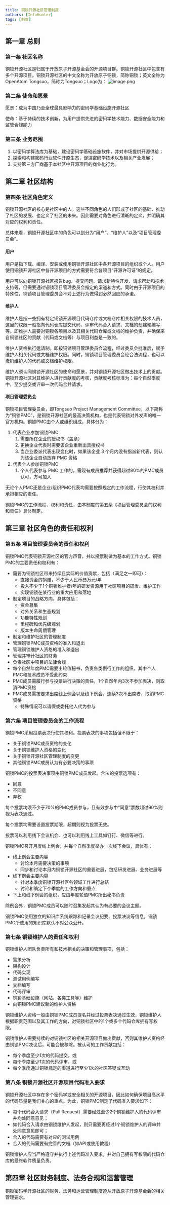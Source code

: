 ```yaml
---
title: 铜锁开源社区管理制度
authors: [InfoHunter]
tags: [制度]
---
```


## 第一章 总则

### 第一条 社区名称
铜锁开源社区是归属于开放原子开源基金会的开源项目群。铜锁开源社区中包含有多个开源项目。铜锁开源社区的中文全称为开放原子铜锁，简称铜锁；英文全称为OpenAtom Tongsuo，简称为Tongsuo；Logo为：
![image.png](./logo.png)

### 第二条 使命和愿景

愿景：成为中国乃至全球最具影响力的密码学基础设施开源社区

使命：基于持续的技术创新，为用户提供先进的密码学技术能力、数据安全能力和监管合规能力

### 第三条 业务范围

1. 以密码学算法库为基础，建设密码学基础设施软件，并对市场提供开源供给；
2. 探索和构建密码行业软件开原生态，促进密码学技术以及相关产业发展；
3. 支持第三方厂商基于本社区中开源项目的商业化行为。

## 第二章 社区结构

### 第四条 社区角色定义

铜锁开源社区的核心是社区中的人。这些不同角色的人们形成了社区的基础、推动了社区的发展、也定义了社区的未来。因此需要对角色进行清晰的定义，并明确其对应的权利和责任。

总体来看，铜锁开源社区中的角色可以划分为“用户”、“维护人”以及“项目管理委员会”。

#### 用户

用户是指下载、编译、安装或使用铜锁开源社区中各开源项目的组织或个人。用户使用铜锁开源社区中各开源项目的方式需要符合各项目“开源许可证”的规定。

用户可以向铜锁开源社区报告bug、提交问题、请求新特性开发、请求帮助和技术支持等，但需要通过铜锁项目管理委员会指定的渠道和方式。同时由于开源项目的特殊性，铜锁项目管理委员会不对上述行为做得到必然回应的承诺。

#### 维护人

维护人是指一些拥有特定铜锁开源项目代码仓库或文档仓库相关权限的技术人员，这里的权限一般指向代码仓库提交代码、评审代码合入请求、文档的创建和编写等。即维护人需要对铜锁各项目以及其相关代码仓库或文档的维护负责，并确保来自铜锁社区的贡献（代码或文档等）与项目利益是一致的。

维护人资格执行邀请制。即按铜锁项目管理委员会流程，经过委员会批准后，赋予维护人相关代码或文档维护权限。同时，铜锁项目管理委员会经合法流程，也可以撤销维护人的代码或文档维护权限。

维护人须认同铜锁开源社区的使命和愿景，并对铜锁开源社区做出技术上的贡献。铜锁开源社区对其维护人进行贡献度的考核，贡献度考核标准为：每个自然季度中，至少提交或评审一次代码合并请求。

#### 项目管理委员会

铜锁项目管理委员会，即Tongsuo Project Management Committee，以下简称为“铜锁PMC”，是铜锁开源社区的最高决策机构，也是代表铜锁对外发声的唯一官方机构。铜锁PMC由个人或组织组成，具体分为：

1. 代表企业参加铜锁PMC
   1. 需要所在企业的授权书（盖章）
   2. 更换企业代表时需要该企业重新出具授权书
   3. 当企业委派代表出现变化时，如果该企业 3 个月内没有指派新代表，则认为该企业自动放弃 PMC 资格
2. 代表个人参加铜锁PMC
   1. 个人代表参与 PMC 工作的，需现有成员推荐并获得超过80%的PMC成员认可，方可加入

无论个人PMC还是企业/组织PMC代表均需要按照规定的工作流程，行使其权利并承担相应的责任。

铜锁PMC的工作流程、权利和责任，由本制度的第五条《项目管理委员会的权利和责任》具体制定。

## 第三章 社区角色的责任和权利

### 第五条 项目管理委员会的责任和权利

铜锁PMC代表铜锁开源社区的官方声音，并以投票制做为基本的工作方式。铜锁PMC的主要责任和权利有：

   - 需要为铜锁社区带来持续且实际的价值贡献，包括（满足之一即可）：
      - 直接资金的捐赠，不少于人民币叁万元/年
      - 投入不少于1个铜锁维护者/年的研发资源用于社区项目的研发、维护工作
      - 实现铜锁在某行业的重大应用和落地
   - 制定项目的战略方向，具体包括：
      - 资金募集
      - 对外关系和生态规划
      - 功能特性规划
      - 里程碑和优先级规划
      - 版本生命周期管理
   - 制定和维护社区的管理制度
   - 管理铜锁PMC成员资格的准入和退出
   - 管理铜锁维护人资格的准入和退出
   - 管理并审计社区的财务
   - 负责社区中项目的法律合规
   - 每个自然年度PMC需要出轮值秘书，负责各类例行工作的组织。其中个人PMC和技术成员不受此约束
   - PMC成员需履行参与投票进行决策的责任，1个自然年内3次不参加表决，则取消PMC资格
   - PMC成员需按要求出席线上例会以及线下例会，连续3次不出席者，取消PMC资格
      - 特殊情况可以请假或委托他人代为参与

### 第六条 项目管理委员会的工作流程

铜锁PMC采用投票表决行使其权利。投票表决的事项包括但不限于：

   - 关于铜锁PMC成员资格的变化
   - 关于铜锁维护人资格的变化
   - 关于铜锁开源社区管理制度的变更
   - 其他铜锁PMC成员认为有必要决策的事项

铜锁PMC的投票表决事项由铜锁PMC成员发起。合法的投票选项有：

   - 同意
   - 不同意
   - 弃权

每个投票均须不少于70%的PMC成员参与，且有效参与中“同意”票数超过90%则视为表决通过。

每个投票均需要设置投票期限，超期则视为投票无效。

投票可以利用线下会议机会、也可以利用线上工具如钉钉、微信等进行。

铜锁PMC召开月度线上例会，并每个自然季度举办一次线下会议，具体有：

   - 线上例会主要内容
      - 讨论本月需要决策的事项
      - 同步和讨论本月内铜锁开源社区的重要进展，包括研发进展、业务进展等
   - 线下例会主要内容
      - 针对本季度铜锁开源社区各领域工作进行总结
      - 讨论和确定下个季度的工作方向和重点
   - 下上和线下例会的组织，应由年度轮值PMC所出秘书负责

除例会外，铜锁PMC成员可以随时召集发起其认为有必要的会议主题。

铜锁PMC使用独立的知识库系统跟踪和记录会议纪要、投票决议等信息。铜锁PMC所使用的知识库默认不对公众公开。

### 第七条 铜锁维护人的责任和权利

铜锁维护人团队负责所有和技术相关的决策和管理事项，包括：

   - 需求分析
   - 架构设计
   - 代码实现
   - 测试用例编写
   - 文档编写
   - 代码评审
   - 铜锁基础设施（网站、各类工具等）维护
   - 向铜锁PMC建议新的维护人资格

铜锁维护人资格一般由铜锁PMC成员提名并经过投票表决通过生效，铜锁维护人根据职责范围以及其工作的方向，对铜锁社区中的1个或多个代码仓库拥有写权限。

铜锁维护人需要持续的对铜锁社区的相关开源项目做出贡献，否则其维护人资格经由铜锁PMC决议后，可能会被移除。被认可的工作贡献包括：

   - 每个季度至少1次的代码提交，或
   - 每个季度至少1次的代码评审，或
   - 每个季度通过铜锁规定的渠道进行至少1次的社区答疑或互动

### 第八条 铜锁开源社区开源项目代码准入要求

铜锁开源社区中存在多个密码学或安全相关的开源项目，因此如何确保项目高水平的代码质量是我们关心的重点。为此，铜锁PMC制定了代码准入要求如下：

   - 每个代码合入请求（Pull Request）需要经过至少2个铜锁维护人的代码评审并均处同意意见；
   - 如代码合入请求由铜锁维护人发起，则只需要再经过1个铜锁维护人的评审并处同意意见即可；
   - 合入的代码需要有对应的测试用例
   - 合入的代码需要有完善的文档（如API或使用教程）

铜锁维护人应当严格遵守并执行上述代码准入要求，并对自己拥有写权限的代码仓库的最终软件质量负责。

## 第四章 社区财务制度、法务合规和运营管理

铜锁密码学开源社区的财务、法务和运营管理制度遵从开放原子开源基金会的相关管理要求。
